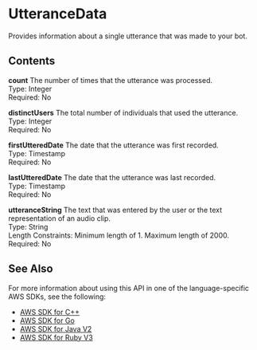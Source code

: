 # UtteranceData<a name="API_UtteranceData"></a>

Provides information about a single utterance that was made to your bot\. 

## Contents<a name="API_UtteranceData_Contents"></a>

 **count**   <a name="lex-Type-UtteranceData-count"></a>
The number of times that the utterance was processed\.  
Type: Integer  
Required: No

 **distinctUsers**   <a name="lex-Type-UtteranceData-distinctUsers"></a>
The total number of individuals that used the utterance\.  
Type: Integer  
Required: No

 **firstUtteredDate**   <a name="lex-Type-UtteranceData-firstUtteredDate"></a>
The date that the utterance was first recorded\.  
Type: Timestamp  
Required: No

 **lastUtteredDate**   <a name="lex-Type-UtteranceData-lastUtteredDate"></a>
The date that the utterance was last recorded\.  
Type: Timestamp  
Required: No

 **utteranceString**   <a name="lex-Type-UtteranceData-utteranceString"></a>
The text that was entered by the user or the text representation of an audio clip\.  
Type: String  
Length Constraints: Minimum length of 1\. Maximum length of 2000\.  
Required: No

## See Also<a name="API_UtteranceData_SeeAlso"></a>

For more information about using this API in one of the language\-specific AWS SDKs, see the following:
+  [ AWS SDK for C\+\+](https://docs.aws.amazon.com/goto/SdkForCpp/lex-models-2017-04-19/UtteranceData) 
+  [ AWS SDK for Go](https://docs.aws.amazon.com/goto/SdkForGoV1/lex-models-2017-04-19/UtteranceData) 
+  [ AWS SDK for Java V2](https://docs.aws.amazon.com/goto/SdkForJavaV2/lex-models-2017-04-19/UtteranceData) 
+  [ AWS SDK for Ruby V3](https://docs.aws.amazon.com/goto/SdkForRubyV3/lex-models-2017-04-19/UtteranceData) 